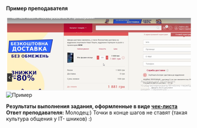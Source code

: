 ####  Пример преподавателя
![Сайт для тестирования](example_chek-list_сайт.png "Сайт для тестирования")
![Пример](example_chek-list.png"Пример")

**Результаты выполнения задания, оформленные в виде [чек-листа](/%D0%97%D0%B0%D0%B4%D0%B0%D0%BD%D0%B8%D0%B5%203_%D0%A7%D0%B5%D0%BA-%D0%BB%D0%B8%D1%81%D1%82_%D1%82%D0%B0%D0%B1%D0%BB%D0%B8%D1%86%D1%8B(Excel_Google%20Sheets)/Чек-лист.csv)**
**Ответ преподавателя:** Молодец:) Точки в конце шагов не ставят (такая культура общения у IT- шников) :)